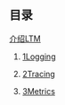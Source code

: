 ## 目录

[介绍LTM](http://www.guanggoo.com/t/29956)

1. [1Logging](./1Logging.md)

2. [2Tracing](./2Tracing.md)

3. [3Metrics](./3Metrics.md)